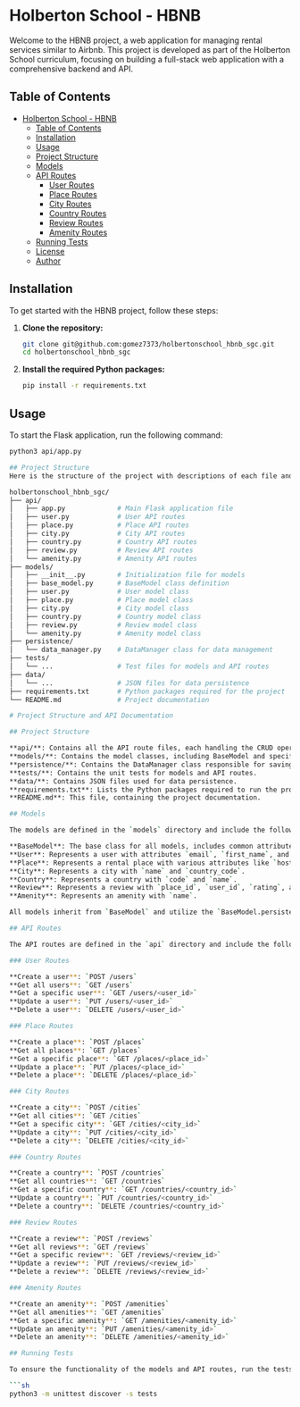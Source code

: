 # Holberton School - HBNB

Welcome to the HBNB project, a web application for managing rental services similar to Airbnb. This project is developed as part of the Holberton School curriculum, focusing on building a full-stack web application with a comprehensive backend and API.

## Table of Contents

- [Holberton School - HBNB](#holberton-school---hbnb)
  - [Table of Contents](#table-of-contents)
  - [Installation](#installation)
  - [Usage](#usage)
  - [Project Structure](#project-structure)
  - [Models](#models)
  - [API Routes](#api-routes)
    - [User Routes](#user-routes)
    - [Place Routes](#place-routes)
    - [City Routes](#city-routes)
    - [Country Routes](#country-routes)
    - [Review Routes](#review-routes)
    - [Amenity Routes](#amenity-routes)
  - [Running Tests](#running-tests)
  - [License](#license)
  - [Author](#author)

## Installation

To get started with the HBNB project, follow these steps:

1. **Clone the repository:**

    ```sh
    git clone git@github.com:gomez7373/holbertonschool_hbnb_sgc.git
    cd holbertonschool_hbnb_sgc
    ```

2. **Install the required Python packages:**

    ```sh
    pip install -r requirements.txt
    ```

## Usage

To start the Flask application, run the following command:

```sh
python3 api/app.py

## Project Structure
Here is the structure of the project with descriptions of each file and directory:

holbertonschool_hbnb_sgc/
├── api/
│   ├── app.py             # Main Flask application file
│   ├── user.py            # User API routes
│   ├── place.py           # Place API routes
│   ├── city.py            # City API routes
│   ├── country.py         # Country API routes
│   ├── review.py          # Review API routes
│   └── amenity.py         # Amenity API routes
├── models/
│   ├── __init__.py        # Initialization file for models
│   ├── base_model.py      # BaseModel class definition
│   ├── user.py            # User model class
│   ├── place.py           # Place model class
│   ├── city.py            # City model class
│   ├── country.py         # Country model class
│   ├── review.py          # Review model class
│   └── amenity.py         # Amenity model class
├── persistence/
│   └── data_manager.py    # DataManager class for data management
├── tests/
│   └── ...                # Test files for models and API routes
├── data/
│   └── ...                # JSON files for data persistence
├── requirements.txt       # Python packages required for the project
└── README.md              # Project documentation

# Project Structure and API Documentation

## Project Structure

**api/**: Contains all the API route files, each handling the CRUD operations for different models.
**models/**: Contains the model classes, including BaseModel and specific classes for User, Place, City, Country, Review, and Amenity.
**persistence/**: Contains the DataManager class responsible for saving and loading data from JSON files.
**tests/**: Contains the unit tests for models and API routes.
**data/**: Contains JSON files used for data persistence.
**requirements.txt**: Lists the Python packages required to run the project.
**README.md**: This file, containing the project documentation.

## Models

The models are defined in the `models` directory and include the following classes:

**BaseModel**: The base class for all models, includes common attributes and methods.
**User**: Represents a user with attributes `email`, `first_name`, and `last_name`.
**Place**: Represents a rental place with various attributes like `host_id`, `name`, `description`, etc.
**City**: Represents a city with `name` and `country_code`.
**Country**: Represents a country with `code` and `name`.
**Review**: Represents a review with `place_id`, `user_id`, `rating`, and `comment`.
**Amenity**: Represents an amenity with `name`.

All models inherit from `BaseModel` and utilize the `BaseModel.persistence` reference for data management.

## API Routes

The API routes are defined in the `api` directory and include the following blueprints:

### User Routes

**Create a user**: `POST /users`
**Get all users**: `GET /users`
**Get a specific user**: `GET /users/<user_id>`
**Update a user**: `PUT /users/<user_id>`
**Delete a user**: `DELETE /users/<user_id>`

### Place Routes

**Create a place**: `POST /places`
**Get all places**: `GET /places`
**Get a specific place**: `GET /places/<place_id>`
**Update a place**: `PUT /places/<place_id>`
**Delete a place**: `DELETE /places/<place_id>`

### City Routes

**Create a city**: `POST /cities`
**Get all cities**: `GET /cities`
**Get a specific city**: `GET /cities/<city_id>`
**Update a city**: `PUT /cities/<city_id>`
**Delete a city**: `DELETE /cities/<city_id>`

### Country Routes

**Create a country**: `POST /countries`
**Get all countries**: `GET /countries`
**Get a specific country**: `GET /countries/<country_id>`
**Update a country**: `PUT /countries/<country_id>`
**Delete a country**: `DELETE /countries/<country_id>`

### Review Routes

**Create a review**: `POST /reviews`
**Get all reviews**: `GET /reviews`
**Get a specific review**: `GET /reviews/<review_id>`
**Update a review**: `PUT /reviews/<review_id>`
**Delete a review**: `DELETE /reviews/<review_id>`

### Amenity Routes

**Create an amenity**: `POST /amenities`
**Get all amenities**: `GET /amenities`
**Get a specific amenity**: `GET /amenities/<amenity_id>`
**Update an amenity**: `PUT /amenities/<amenity_id>`
**Delete an amenity**: `DELETE /amenities/<amenity_id>`

## Running Tests

To ensure the functionality of the models and API routes, run the tests using the `unittest` framework:

```sh
python3 -m unittest discover -s tests

